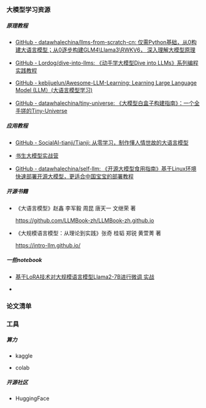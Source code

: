 ### 大模型学习资源

##### 原理教程

+ [GitHub - datawhalechina/llms-from-scratch-cn: 仅需Python基础，从0构建大语言模型；从0逐步构建GLM4\Llama3\RWKV6， 深入理解大模型原理](https://github.com/datawhalechina/llms-from-scratch-cn)

+ [GitHub - Lordog/dive-into-llms: 《动手学大模型Dive into LLMs》系列编程实践教程](https://github.com/Lordog/dive-into-llms)

+ [GitHub - kebijuelun/Awesome-LLM-Learning: Learning Large Language Model (LLM）(大语言模型学习)](https://github.com/kebijuelun/Awesome-LLM-Learning)

+ [GitHub - datawhalechina/tiny-universe: 《大模型白盒子构建指南》：一个全手搓的Tiny-Universe](https://github.com/datawhalechina/tiny-universe)

##### 应用教程

+ [GitHub - SocialAI-tianji/Tianji: 从零学习，制作懂人情世故的大语言模型](https://github.com/SocialAI-tianji/Tianji)

+ [书生大模型实战营](https://github.com/InternLM/tutorial)

+ [GitHub - datawhalechina/self-llm: 《开源大模型食用指南》基于Linux环境快速部署开源大模型，更适合中国宝宝的部署教程](https://github.com/datawhalechina/self-llm)

##### 开源书籍

+ 《大语言模型》赵鑫 李军毅 周昆 唐天一 文继荣 著
  
  https://github.com/LLMBook-zh/LLMBook-zh.github.io

+ 《大规模语言模型：从理论到实践》张奇 桂韬 郑锐 ⻩萱菁 著
  
  https://intro-llm.github.io/

##### 一些notebook

+ [基于LoRA技术对大规模语言模型Llama2-7B进行微调 实战](https://www.kaggle.com/code/wuxiognwei2/lora-llama2-7b)

+ 

### 论文清单

### 工具

##### 算力

+ kaggle

+ colab

##### 开源社区

+ HuggingFace
